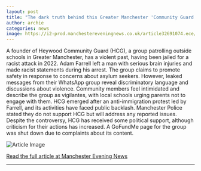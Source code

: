 ```yaml
---
layout: post
title: "The dark truth behind this Greater Manchester 'Community Guard'"
author: archie
categories: news
image: https://i2-prod.manchestereveningnews.co.uk/article32691074.ece/ALTERNATES/s1200/0_image.png
---
```

A founder of Heywood Community Guard (HCG), a group patrolling outside schools in Greater Manchester, has a violent past, having been jailed for a racist attack in 2022. Adam Farrell left a man with serious brain injuries and made racist statements during his arrest. The group claims to promote safety in response to concerns about asylum seekers. However, leaked messages from their WhatsApp group reveal discriminatory language and discussions about violence. Community members feel intimidated and describe the group as vigilantes, with local schools urging parents not to engage with them. HCG emerged after an anti-immigration protest led by Farrell, and its activities have faced public backlash. Manchester Police stated they do not support HCG but will address any reported issues. Despite the controversy, HCG has received some political support, although criticism for their actions has increased. A GoFundMe page for the group was shut down due to complaints about its content.

![Article Image](https://i2-prod.manchestereveningnews.co.uk/article32691074.ece/ALTERNATES/s1200/0_image.png)

[Read the full article at Manchester Evening News](https://www.manchestereveningnews.co.uk/news/greater-manchester-news/dark-truth-behind-greater-manchester-32680734)

---
